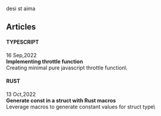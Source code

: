 desi st aima
## Articles

#### TYPESCRIPT
16 Sep,2022\
**Implementing throttle function**\
Creating minimal pure javascript throttle function\

#### RUST
13 Oct,2022\
**Generate const in a struct with Rust macros**\
Leverage macros to generate constant values for struct type\
